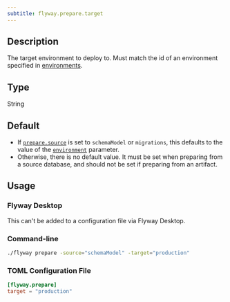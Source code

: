 ```yaml
---
subtitle: flyway.prepare.target
---
```


## Description

The target environment to deploy to.
Must match the id of an environment specified in [environments](<Configuration/Environments Namespace>).

## Type

String

## Default

- If [`prepare.source`](<Configuration/Flyway Namespace/Flyway Prepare Namespace/Flyway Prepare Source Setting>) is set to `schemaModel` or `migrations`, this defaults to the value of the [`environment`](<Configuration/Flyway Namespace/Flyway Environment Setting>) parameter.
- Otherwise, there is no default value. It must be set when preparing from a source database, and should not be set if preparing from an artifact.

## Usage

### Flyway Desktop

This can't be added to a configuration file via Flyway Desktop.

### Command-line

```bash
./flyway prepare -source="schemaModel" -target="production"
```

### TOML Configuration File

```toml
[flyway.prepare]
target = "production"
```

